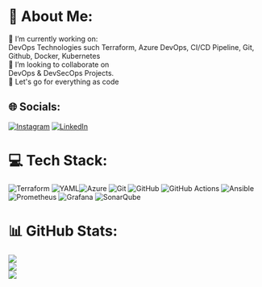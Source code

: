 # 💫 About Me:
🔭 I’m currently working on:<br>DevOps Technologies such Terraform, Azure DevOps, CI/CD Pipeline, Git, Github, Docker, Kubernetes<br>👯 I’m looking to collaborate on<br>DevOps & DevSecOps Projects.<br>🌱 Let's go for everything as code


## 🌐 Socials:
[![Instagram](https://img.shields.io/badge/Instagram-%23E4405F.svg?logo=Instagram&logoColor=white)](https://instagram.com/https://www.instagram.com/tushu_a_r258/) [![LinkedIn](https://img.shields.io/badge/LinkedIn-%230077B5.svg?logo=linkedin&logoColor=white)](https://linkedin.com/in/https://www.linkedin.com/in/tushar-upase/https://www.instagram.com/tushu_a_r258/)

# 💻 Tech Stack:
![Terraform](https://img.shields.io/badge/terraform-%235835CC.svg?style=for-the-badge&logo=terraform&logoColor=white) ![YAML](https://img.shields.io/badge/yaml-%23ffffff.svg?style=for-the-badge&logo=yaml&logoColor=151515)![Azure](https://img.shields.io/badge/azure-%230072C6.svg?style=for-the-badge&logo=microsoftazure&logoColor=white) ![Git](https://img.shields.io/badge/git-%23F05033.svg?style=for-the-badge&logo=git&logoColor=white) ![GitHub](https://img.shields.io/badge/github-%23121011.svg?style=for-the-badge&logo=github&logoColor=white) ![GitHub Actions](https://img.shields.io/badge/github%20actions-%232671E5.svg?style=for-the-badge&logo=githubactions&logoColor=white) ![Ansible](https://img.shields.io/badge/ansible-%231A1918.svg?style=for-the-badge&logo=ansible&logoColor=white) ![Prometheus](https://img.shields.io/badge/Prometheus-E6522C?style=for-the-badge&logo=Prometheus&logoColor=white) ![Grafana](https://img.shields.io/badge/grafana-%23F46800.svg?style=for-the-badge&logo=grafana&logoColor=white) ![SonarQube](https://img.shields.io/badge/SonarQube-black?style=for-the-badge&logo=sonarqube&logoColor=4E9BCD)
# 📊 GitHub Stats:
![](https://github-readme-stats.vercel.app/api?username=tusharupase258&theme=dark&hide_border=false&include_all_commits=false&count_private=false)<br/>
![](https://github-readme-streak-stats.herokuapp.com/?user=tusharupase258&theme=dark&hide_border=false)<br/>
![](https://github-readme-stats.vercel.app/api/top-langs/?username=tusharupase258&theme=dark&hide_border=false&include_all_commits=false&count_private=false&layout=compact)

<!-- Proudly created with GPRM ( https://gprm.itsvg.in ) -->